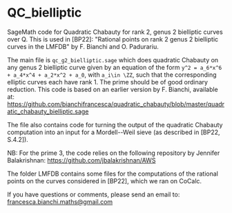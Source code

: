 # QC_bielliptic
SageMath code for Quadratic Chabauty for rank 2, genus 2 bielliptic curves over Q.
This is used in [BP22]: "Rational points on rank 2 genus 2 bielliptic curves in the LMFDB" by F. Bianchi and O. Padurariu.

The main file is `qc_g2_bielliptic.sage` which does quadratic Chabauty on any genus 2 bielliptic curve given by an equation of the form `y^2 = a_6*x^6 + a_4*x^4 + a_2*x^2 + a_0`, with `a_i\in \ZZ`, such that the corresponding elliptic curves each have rank 1. The prime should be of good ordinary reduction.
This code is based on an earlier version by F. Bianchi, available at: https://github.com/bianchifrancesca/quadratic_chabauty/blob/master/quadratic_chabauty_bielliptic.sage

The file also contains code for turning the output of the quadratic Chabauty computation into an input for a Mordell--Weil sieve (as described in [BP22, S.4.2]).

NB: For the prime 3, the code relies on the following repository by Jennifer Balakrishnan: https://github.com/jbalakrishnan/AWS

The folder LMFDB contains some files for the computations of the rational points on the curves considered in [BP22], which we ran on CoCalc.

If you have questions or comments, please send an email to: francesca.bianchi.maths@gmail.com
